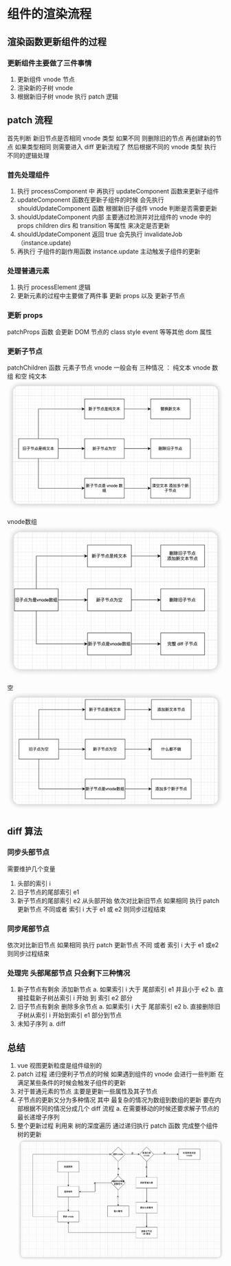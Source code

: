 
# 组件的渲染流程

## 渲染函数更新组件的过程

### 更新组件主要做了三件事情

1. 更新组件 vnode 节点
2. 渲染新的子树 vnode
3. 根据新旧子树 vnode 执行 patch 逻辑

## patch 流程

首先判断 新旧节点是否相同 vnode 类型 如果不同 则删除旧的节点 再创建新的节点
如果类型相同  则需要进入 diff 更新流程了 然后根据不同的 vnode 类型 执行 不同的逻辑处理

### 首先处理组件

1. 执行 processComponent 中 再执行 updateComponent 函数来更新子组件  
2. updateComponent 函数在更新子组件的时候 会先执行 shouldUpdateComponent 函数 根据新旧子组件 vnode 判断是否需要更新
3. shouldUpdateComponent 内部 主要通过检测并对比组件的 vnode 中的 props children  dirs 和 transition 等属性 来决定是否更新
4. shouldUpdateComponent 返回 true 会先执行 invalidateJob（instance.update)  
5. 再执行 子组件的副作用函数 instance.update 主动触发子组件的更新

### 处理普通元素

1. 执行 processElement 逻辑
2. 更新元素的过程中主要做了两件事  更新 props  以及 更新子节点

### 更新 props

patchProps  函数 会更新 DOM 节点的  class style event 等等其他 dom 属性

### 更新子节点

patchChildren 函数
元素子节点 vnode 一般会有 三种情况 ： 纯文本  vnode  数组 和空
纯文本
![图片](../../../assets/vue/text.png)

vnode数组
![图片](../../../assets/vue/nodeChildren.png)

空
![图片](../../../assets/vue/null.png)

## diff 算法

### 同步头部节点

需要维护几个变量

1. 头部的索引 i
2. 旧子节点的尾部索引 e1
3. 新子节点的尾部索引 e2
从头部开始 依次对比新旧节点  如果相同 执行 patch 更新节点
不同或者 索引 i 大于 e1 或 e2 则同步过程结束

### 同步尾部节点

依次对比新旧节点 如果相同 执行 patch 更新节点
不同 或者 索引 i 大于 e1 或e2 则同步过程结束

### 处理完 头部尾部节点 只会剩下三种情况

1. 新子节点有剩余 添加新节点
  a. 如果索引 i 大于 尾部索引 e1 并且小于 e2
  b. 直接挂载新子树丛索引 i 开始 到 索引 e2 部分
2. 旧子节点有剩余 删除多余节点
  a. 如果索引 i 大于 尾部索引 e2
  b. 直接删除旧子树从索引 i 开始到索引 e1 部分到节点
3. 未知子序列
  a. diff

## 总结

1. vue 视图更新粒度是组件级别的
2. patch 过程 递归便利子节点的时候 如果遇到组件的 vnode 会进行一些判断 在满足某些条件的时候会触发子组件的更新
3. 对于普通元素的节点 主要是更新一些属性及其子节点
4. 子节点的更新又分为多种情况 其中 最复杂的情况为数组到数组的更新 要在内部根据不同的情况分成几个 diff 流程
  a. 在需要移动的时候还要求解子节点的最长递增子序列
5. 整个更新过程 利用来 树的深度遍历  通过递归执行 patch 函数 完成整个组件树的更新
![图片](../../../assets/vue/update.png)
